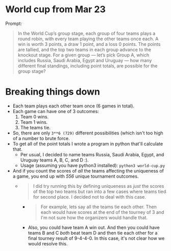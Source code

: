 # World cup from Mar 23

Prompt:

> In the World Cup’s group stage, each group of four teams plays a round robin,
> with every team playing the other teams once each. A win is worth 3 points, a
> draw 1 point, and a loss 0 points. The points are tallied, and the top two
> teams in each group advance to the knockout stage. For a given group — let’s
> pick Group A, which includes Russia, Saudi Arabia, Egypt and Uruguay — how
> many different final standings, including point totals, are possible for the
> group stage?

# Breaking things down

* Each team plays each other team once (6 games in total).
* Each game can have one of 3 outcomes:
  1. Team 0 wins.
  1. Team 1 wins.
  1. The teams tie.
* So, there are only `3**6 (729)` different possibilities (which isn't too high
  of a number to brute force.
* To get all of the point totals I wrote a program in python that'll calculate
  that.
  * Per usual, I decided to name teams Russia, Saudi Arabia, Egypt, and Uruguay
    teams A, B, C, and D :).
  * Usage (assuming you have python3 installed): `python3 world-cup.py`
* And if you count the scores of _all_ the teams affecting the uniqueness of a
  game, you end up with *556* unique tournament outcomes.
  * > I did try running this by defining uniqueness as _just_ the scores of the
    top two teams but ran into a few cases where teams tied for second place. I
    decided not to deal with this case.
    * > For example, lets say all the teams tie each other. Then each would have
      scores at the end of the tourney of 3 and I'm not sure how the organizers
      would handle that.
    * Also, you could have team A win out. And then you could have teams B and C _both_
      beat team D and then tie each other for a final tourney result of 9-4-4-0.
      In this case, it's not clear how we would resolve this.
